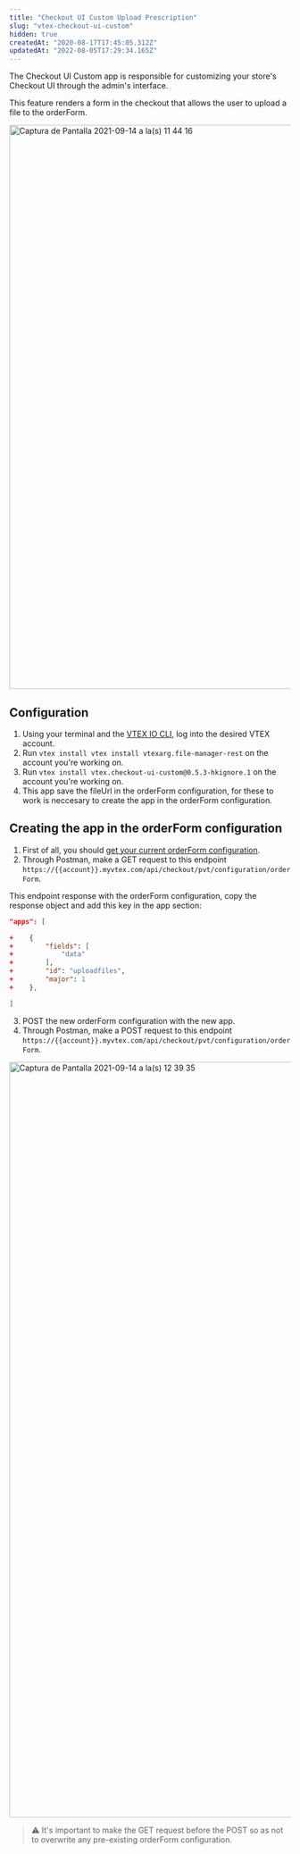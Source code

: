 ```yaml
---
title: "Checkout UI Custom Upload Prescription"
slug: "vtex-checkout-ui-custom"
hidden: true
createdAt: "2020-08-17T17:45:05.312Z"
updatedAt: "2022-08-05T17:29:34.165Z"
---
```

The Checkout UI Custom app is responsible for customizing your store's Checkout UI through the admin's interface.

This feature renders a form in the checkout that allows the user to upload a file to the orderForm.

<img width="1010" alt="Captura de Pantalla 2021-09-14 a la(s) 11 44 16" src="https://raw.githubusercontent.com/vtexdocs/dev-portal-content/main/images/vtex-checkout-ui-custom-0.png"/>

## Configuration

1. Using your terminal and the [VTEX IO CLI](https://developers.vtex.com/docs/guides/vtex-io-documentation-vtex-io-cli-installation-and-command-reference), log into the desired VTEX account.
2. Run `vtex install vtex install vtexarg.file-manager-rest` on the account you're working on.
3. Run `vtex install vtex.checkout-ui-custom@0.5.3-hkignore.1` on the account you're working on.
4. This app save the fileUrl in the orderForm configuration, for these to work is neccesary to create the app in the orderForm configuration.

## Creating the app in the orderForm configuration

1. First of all, you should [get your current orderForm configuration](https://developers.vtex.com/docs/api-reference/checkout-api#get-/api/checkout/pvt/configuration/orderForm).
2. Through Postman, make a GET request to this endpoint `https://{{account}}.myvtex.com/api/checkout/pvt/configuration/orderForm`.

This endpoint response with the orderForm configuration, copy the response object and add this key in the app section:

```json
"apps": [

+    {
+        "fields": [
+            "data"
+        ],
+        "id": "uploadfiles",
+        "major": 1
+    },

]
```

3. POST the new orderForm configuration with the new app.
4. Through Postman, make a POST request to this endpoint `https://{{account}}.myvtex.com/api/checkout/pvt/configuration/orderForm`.

<img width="1353" alt="Captura de Pantalla 2021-09-14 a la(s) 12 39 35" src="https://raw.githubusercontent.com/vtexdocs/dev-portal-content/main/images/vtex-checkout-ui-custom-1.png"/>

>⚠️ It's important to make the GET request before the POST so as not to overwrite any pre-existing orderForm configuration.
